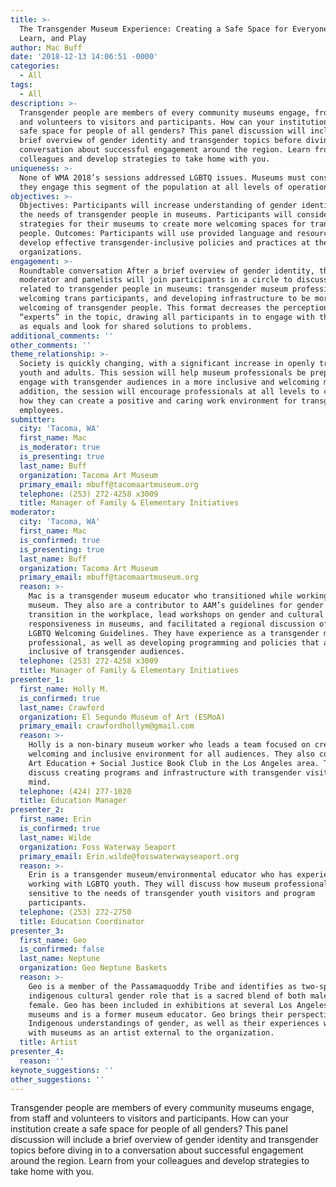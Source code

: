 ```yaml
---
title: >-
  The Transgender Museum Experience: Creating a Safe Space for Everyone to Work,
  Learn, and Play
author: Mac Buff
date: '2018-12-13 14:06:51 -0000'
categories:
  - All
tags:
  - All
description: >-
  Transgender people are members of every community museums engage, from staff
  and volunteers to visitors and participants. How can your institution create a
  safe space for people of all genders? This panel discussion will include a
  brief overview of gender identity and transgender topics before diving in to a
  conversation about successful engagement around the region. Learn from your
  colleagues and develop strategies to take home with you.
uniqueness: >-
  None of WMA 2018’s sessions addressed LGBTQ issues. Museums must consider how
  they engage this segment of the population at all levels of operations.
objectives: >-
  Objectives: Participants will increase understanding of gender identity and
  the needs of transgender people in museums. Participants will consider
  strategies for their museums to create more welcoming spaces for transgender
  people. Outcomes: Participants will use provided language and resources to
  develop effective transgender-inclusive policies and practices at their own
  organizations.
engagement: >-
  Roundtable conversation After a brief overview of gender identity, the
  moderator and panelists will join participants in a circle to discuss topics
  related to transgender people in museums: transgender museum professionals,
  welcoming trans participants, and developing infrastructure to be more
  welcoming of transgender people. This format decreases the perception of
  “experts” in the topic, drawing all participants in to engage with the topic
  as equals and look for shared solutions to problems.
additional_comments: ''
other_comments: ''
theme_relationship: >-
  Society is quickly changing, with a significant increase in openly transgender
  youth and adults. This session will help museum professionals be prepared to
  engage with transgender audiences in a more inclusive and welcoming manner. In
  addition, the session will encourage professionals at all levels to consider
  how they can create a positive and caring work environment for transgender
  employees.
submitter:
  city: 'Tacoma, WA'
  first_name: Mac
  is_moderator: true
  is_presenting: true
  last_name: Buff
  organization: Tacoma Art Museum
  primary_email: mbuff@tacomaartmuseum.org
  telephone: (253) 272-4258 x3009
  title: Manager of Family & Elementary Initiatives
moderator:
  city: 'Tacoma, WA'
  first_name: Mac
  is_confirmed: true
  is_presenting: true
  last_name: Buff
  organization: Tacoma Art Museum
  primary_email: mbuff@tacomaartmuseum.org
  reason: >-
    Mac is a transgender museum educator who transitioned while working at a
    museum. They also are a contributor to AAM’s guidelines for gender
    transition in the workplace, lead workshops on gender and cultural
    responsiveness in museums, and facilitated a regional discussion of AAM’s
    LGBTQ Welcoming Guidelines. They have experience as a transgender museum
    professional, as well as developing programming and policies that are
    inclusive of transgender audiences.
  telephone: (253) 272-4258 x3009
  title: Manager of Family & Elementary Initiatives
presenter_1:
  first_name: Holly M.
  is_confirmed: true
  last_name: Crawford
  organization: El Segundo Museum of Art (ESMoA)
  primary_email: crawfordhollym@gmail.com
  reason: >-
    Holly is a non-binary museum worker who leads a team focused on creating a
    welcoming and inclusive environment for all audiences. They also co-lead the
    Art Education + Social Justice Book Club in the Los Angeles area. They will
    discuss creating programs and infrastructure with transgender visitors in
    mind.
  telephone: (424) 277-1020
  title: Education Manager
presenter_2:
  first_name: Erin
  is_confirmed: true
  last_name: Wilde
  organization: Foss Waterway Seaport
  primary_email: Erin.wilde@fosswaterwayseaport.org
  reason: >-
    Erin is a transgender museum/environmental educator who has experience
    working with LGBTQ youth. They will discuss how museum professionals can be
    sensitive to the needs of transgender youth visitors and program
    participants.
  telephone: (253) 272-2750
  title: Education Coordinator
presenter_3:
  first_name: Geo
  is_confirmed: false
  last_name: Neptune
  organization: Geo Neptune Baskets
  reason: >-
    Geo is a member of the Passamaquoddy Tribe and identifies as two-spirit, an
    indigenous cultural gender role that is a sacred blend of both male and
    female. Geo has been included in exhibitions at several Los Angeles area
    museums and is a former museum educator. Geo brings their perspective on
    Indigenous understandings of gender, as well as their experiences working
    with museums as an artist external to the organization.
  title: Artist
presenter_4:
  reason: ''
keynote_suggestions: ''
other_suggestions: ''
---
```

Transgender people are members of every community museums engage, from staff and volunteers to visitors and participants. How can your institution create a safe space for people of all genders? This panel discussion will include a brief overview of gender identity and transgender topics before diving in to a conversation about successful engagement around the region. Learn from your colleagues and develop strategies to take home with you.
